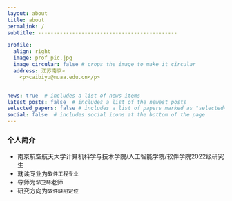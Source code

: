 ```yaml
---
layout: about
title: about
permalink: /
subtitle: ---------------------------------------------

profile:
  align: right
  image: prof_pic.jpg
  image_circular: false # crops the image to make it circular
  address: 江苏南京>
    <p>caibiyu@nuaa.edu.cn</p>


news: true  # includes a list of news items
latest_posts: false  # includes a list of the newest posts
selected_papers: false # includes a list of papers marked as "selected={true}"
social: false  # includes social icons at the bottom of the page
---
```


### 个人简介
* 南京航空航天大学计算机科学与技术学院/人工智能学院/软件学院2022级研究生
* 就读专业为`软件工程专业`
* 导师为`邹卫琴`老师
* 研究方向为`软件缺陷定位`
